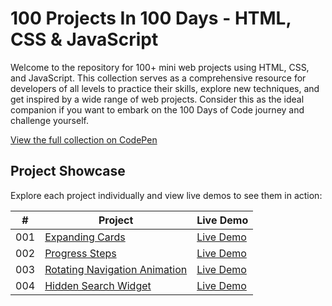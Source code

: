 # 100 Projects In 100 Days - HTML, CSS & JavaScript

Welcome to the repository for 100+ mini web projects using HTML, CSS, and JavaScript. This collection serves as a comprehensive resource for developers of all levels to practice their skills, explore new techniques, and get inspired by a wide range of web projects. Consider this as the ideal companion if you want to embark on the 100 Days of Code journey and challenge yourself.

[View the full collection on CodePen](https://codepen.io/collection/RzmBjb)

## Project Showcase

Explore each project individually and view live demos to see them in action:

|  #  | Project                                                                | Live Demo                                                |
| :-: | ---------------------------------------------------------------------- | -------------------------------------------------------- |
| 001 | [Expanding Cards](001-expanding-cards)                               | [Live Demo](https://codepen.io/Udaicoders/full/JjqQxvb)  |
| 002 | [Progress Steps](002-progress-steps)                                 | [Live Demo](https://codepen.io/Udaicoders/full/MWdMLMw)  |
| 003 | [Rotating Navigation Animation](003-rotating-navigation)             | [Live Demo](https://codepen.io/Udaicoders/full/BaegMgM)  |
| 004 | [Hidden Search Widget](004-hidden-search-widget)                   | [Live Demo](https://codepen.io/Udaicoders/full/WNBqqGe)  |